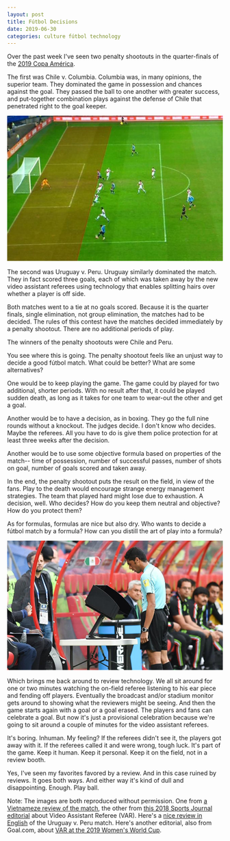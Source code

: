 ```yaml
---
layout: post
title: Fútbol Decisions
date: 2019-06-30
categories: culture fútbol technology
---
```

Over the past week I've seen two penalty shootouts in the quarter-finals
of the
[2019 Copa América](https://en.wikipedia.org/wiki/2019_Copa_Am%C3%A9rica).

The first was Chile v. Columbia. Columbia was, in many opinions, the superior
team. They dominated the game in possession and chances against the goal.
They passed the ball to one another with greater success, and put-together
combination plays against the defense of Chile that penetrated right to the
goal keeper.

![VAR review offside](/assets/images/FIFA-offside-VAR.jpg)

The second was Uruguay v. Peru. Uruguay similarly dominated the match. They
in fact scored three goals, each of which was taken away by the new
video assistant referees using
technology that enables splitting hairs over whether a player is off side.

Both matches went to a tie at no goals scored.
Because it is the quarter finals, single elimination, not group elimination,
the matches had to be decided. The rules of this contest have the matches
decided immediately by a penalty shootout. There are no additional periods
of play.

The winners of the penalty shootouts were Chile and Peru.

You see where this is going. The penalty shootout feels like an unjust way
to decide a good fútbol match. What could be better? What are some alternatives?

One would be to keep playing the game. The game could by played for two
additional, shorter periods. With no result after that, it could be played
sudden death, as long as it takes for one team to wear-out the other and
get a goal.

Another would be to have a decision, as in boxing. They go the full nine rounds
without a knockout. The judges decide. I don't know who decides. Maybe the
referees. All you have to do is give them police protection for at least
three weeks after the decision.

Another would be to use some objective formula based on properties of the
match-- time of possession, number of successful passes, number of shots on
goal, number of goals scored and taken away.

In the end, the penalty shootout puts the result on the field, in view of
the fans. Play to the death would encourage strange energy management
strategies. The team that played hard might lose due to exhaustion.
A decision, well. Who decides? How do you keep them neutral and objective?
How do you protect them?

As for formulas, formulas are nice but also dry. Who wants to decide
a fútbol match by a formula? How can you distill the art of play into a
formula?

![Ref looking dumbly and VAR](/assets/images/FIFA-ref-VAR.jpg)

Which brings me back around to review technology. We all sit around for one
or two minutes watching the on-field referee listening to his ear piece
and fending off players. Eventually the broadcast and/or stadium monitor
gets around to showing what the reviewers might be seeing. And then the
game starts again with a goal or a goal erased.
The players and fans can celebrate a goal. But now it's just a provisional
celebration because we're going to sit around a couple of minutes for
the video assistant referees.

It's boring. Inhuman. My feeling? If the referees didn't see it, the players
got away with it. If the referees called it and were wrong, tough luck.
It's part of the game. Keep it human. Keep it personal.
Keep it on the field, not in a review booth.

Yes, I've seen my favorites favored by a review.
And in this case ruined by reviews.
It goes both ways. And either way it's kind of dull and disappointing.
Enough. Play ball.

Note: The images are both reproduced without permission.
One from
[a Vietnameze review of the
match](https://nongnghiep.vn/luis-suarez-hoa-toi-do-uruguay-bi-loai-khoi-copa-america-post244373.html),
the other from
[this 2018 Sports Journal
editorial](https://www.sportsjournal.ae/can-var-enhance-refereeing-standards-eliminate-human-errors/)
about Video Assistant Referee (VAR).
Here's a [nice review in
English](https://www.goal.com/en/match/uruguay-v-peru/3gio9y3lh03dti9t2tocq6puy)
of the Uruguay v. Peru match.
Here's another editorial, also from Goal.com, about
[VAR at the 2019 Women's World
Cup](https://www.goal.com/en/news/var-carnage-is-coming-womens-world-cup-a-harbinger-for-new/177zuq87z9job1jzhlvrdigs0t).
